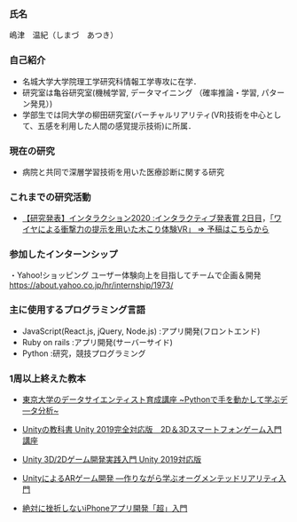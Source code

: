 ### 氏名

嶋津　温紀（しまづ　あつき）

### 自己紹介

- 名城大学大学院理工学研究科情報工学専攻に在学．
- 研究室は亀谷研究室(機械学習, データマイニング （確率推論・学習, パターン発見）)
- 学部生では同大学の柳田研究室(バーチャルリアリティ(VR)技術を中心として、五感を利用した人間の感覚提示技術)に所属．

### 現在の研究

- 病院と共同で深層学習技術を用いた医療診断に関する研究

### これまでの研究活動

- [【研究発表】インタラクション2020 :インタラクティブ発表賞 2日目](https://www.interaction-ipsj.org/2020/award/)，[「ワイヤによる衝撃力の提示を用いた木こり体験VR」 ⇒ 予稿はこちらから](https://www.interaction-ipsj.org/proceedings/2020/data/pdf/2A-01.pdf)

### 参加したインターンシップ  
・Yahoo!ショッピング ユーザー体験向上を目指してチームで企画＆開発  
https://about.yahoo.co.jp/hr/internship/1973/  


### 主に使用するプログラミング言語

- JavaScript(React.js, jQuery, Node.js) :アプリ開発(フロントエンド)
- Ruby on rails :アプリ開発(サーバーサイド)  
- Python :研究，競技プログラミング

### 1周以上終えた教本

- [東京大学のデータサイエンティスト育成講座 ~Pythonで手を動かして学ぶデ―タ分析~](https://amazon.jp/dp/4839965250/)

- [Unityの教科書 Unity 2019完全対応版　2D＆3Dスマートフォンゲーム入門講座](https://amazon.jp/dp/B07TNNTTYV/)

- [Unity 3D/2Dゲーム開発実践入門 Unity 2019対応版](https://amazon.jp/dp/480261165X/)

- [UnityによるARゲーム開発 ―作りながら学ぶオーグメンテッドリアリティ入門](https://amazon.jp/dp/4873118107/)

- [絶対に挫折しないiPhoneアプリ開発「超」入門](https://amazon.jp/dp/479739417X/)
